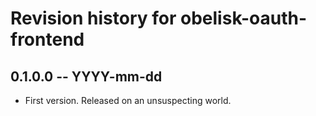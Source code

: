 # Revision history for obelisk-oauth-frontend

## 0.1.0.0 -- YYYY-mm-dd

* First version. Released on an unsuspecting world.
